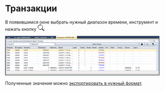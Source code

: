 # Транзакции

В появившимся окне выбрать нужный диапазон времени, инструмент и нажать кнопку ![hydra find](../images/hydra_find.png):

![hydra export executions](../images/hydra_export_executions.png)

Полученные значения можно [экспортировать в нужный формат](HydraExport.md).
